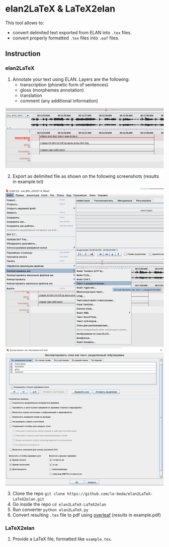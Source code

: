 # elan2LaTeX & LaTeX2elan

This tool allows to:
* convert delimited text exported from ELAN into `.tex` files.
* convert properly formatted `.tex` files into `.eaf` files.

## Instruction

### elan2LaTeX
1. Annotate your text using ELAN. Layers are the following:
   * transcription (phonetic form of sentences)
   * gloss (morphemes annotation)
   * translation
   * comment (any additional information)

![example.eaf screenshot](imgs/elan_example.png)

2. Export as delimited file as shown on the following screenshots (results in example.txt)

![export example](imgs/export_example.png)
![export example](imgs/settings_example.png)

3. Clone the repo `git clone https://github.com/le-beda/elan2LaTeX-LaTeX2elan.git`
4. Go inside the repo `cd elan2LaTeX-LaTeX2elan`
5. Run converter `python elan2LaTeX.py`
6. Convert resulting `.tex` file to pdf using [overleaf](https://www.overleaf.com/) (results in example.pdf)

### LaTeX2elan
1. Provide a LaTeX file, formatted like `example.tex`.

